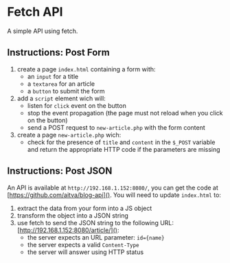 # Fetch API
A simple API using fetch.

## Instructions: Post Form

1. create a page `index.html` containing a form with:
    - an `input` for a title
    - a `textarea` for an article
    - a `button` to submit the form
2. add a `script` element wich will:
    - listen for `click` event on the button
    - stop the event propagation (the page must not reload when you click on the button)
    - send a POST request to `new-article.php` with the form content
3. create a page `new-article.php` wich:
    - check for the presence of `title` and `content` in the `$_POST` variable and return the appropriate HTTP code if the parameters are missing

## Instructions: Post JSON

An API is available at `http://192.168.1.152:8080/`, you can get the code at [https://github.com/aitva/blog-api](). You will need to update `index.html` to:

1. extract the data from your form into a JS object
2. transform the object into a JSON string
3. use fetch to send the JSON string to the following URL: [http://192.168.1.152:8080/article/]():
    - the server expects an URL parameter: `id={name}`
    - the server expects a valid `Content-Type`
    - the server will answer using HTTP status